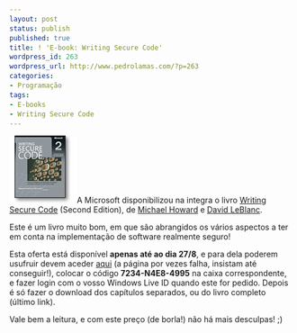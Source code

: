 ```yaml
---
layout: post
status: publish
published: true
title: ! 'E-book: Writing Secure Code'
wordpress_id: 263
wordpress_url: http://www.pedrolamas.com/?p=263
categories:
- Programação
tags:
- E-books
- Writing Secure Code
---
```

[![Writing Secure Code](/wp-content/uploads/2008/08/writing-secure-code.jpg "Writing Secure Code")](http://www.microsoft.com/mspress/books/authors/auth5957.aspx)A Microsoft disponibilizou na integra o livro [Writing Secure Code](http://www.microsoft.com/mspress/books/authors/auth5957.aspx) (Second Edition), de [Michael Howard](http://www.michaelhowardmp.com/) e [David LeBlanc](http://blogs.msdn.com/david_leblanc/).

Este é um livro muito bom, em que são abrangidos os vários aspectos a ter em conta na implementação de software realmente seguro!

Esta oferta está disponível **apenas até ao dia 27/8**, e para dela poderem usufruir devem aceder [aqui](http://go.microsoft.com/?linkid=9400745) (a página por vezes falha, insistam até conseguir!), colocar o código **7234-N4E8-4995** na caixa correspondente, e fazer login com o vosso Windows Live ID quando este for pedido. Depois é só fazer o download dos capítulos separados, ou do livro completo (último link).

Vale bem a leitura, e com este preço (de borla!) não há mais desculpas! ;)
